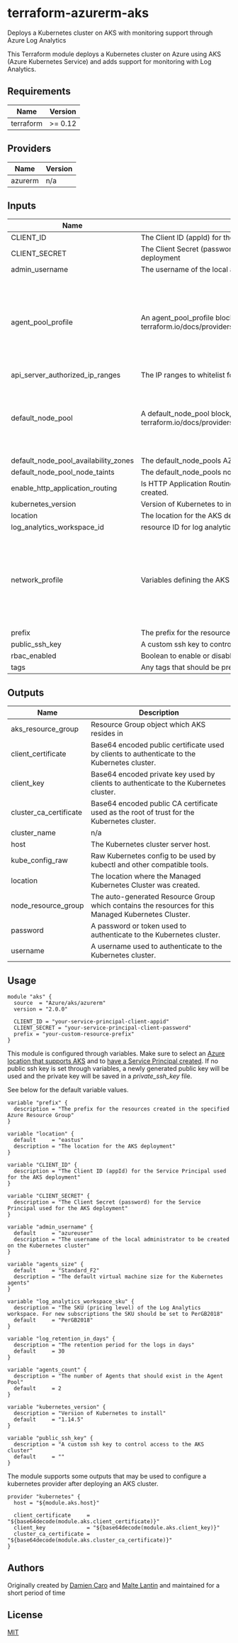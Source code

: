 # terraform-azurerm-aks
Deploys a Kubernetes cluster on AKS with monitoring support through Azure Log Analytics

This Terraform module deploys a Kubernetes cluster on Azure using AKS (Azure Kubernetes Service) and adds support for monitoring with Log Analytics.

<!-- BEGINNING OF PRE-COMMIT-TERRAFORM DOCS HOOK -->
## Requirements

| Name | Version |
|------|---------|
| terraform | >= 0.12 |

## Providers

| Name | Version |
|------|---------|
| azurerm | n/a |

## Inputs

| Name | Description | Type | Default | Required |
|------|-------------|------|---------|:--------:|
| CLIENT\_ID | The Client ID (appId) for the Service Principal used for the AKS deployment | `string` | n/a | yes |
| CLIENT\_SECRET | The Client Secret (password) for the Service Principal used for the AKS deployment | `string` | n/a | yes |
| admin\_username | The username of the local administrator to be created on the Kubernetes cluster | `string` | `"azureuser"` | no |
| agent\_pool\_profile | An agent\_pool\_profile block, see terraform.io/docs/providers/azurerm/r/kubernetes\_cluster.html#agent\_pool\_profile | `list(any)` | <pre>[<br>  {<br>    "agents_count": 2,<br>    "count": 1,<br>    "name": "nodepool",<br>    "os_disk_size_gb": 50,<br>    "os_type": "Linux",<br>    "vm_size": "standard_f2"<br>  }<br>]</pre> | no |
| api\_server\_authorized\_ip\_ranges | The IP ranges to whitelist for incoming traffic to the masters. | `list(string)` | `null` | no |
| default\_node\_pool | A default\_node\_pool block, see terraform.io/docs/providers/azurerm/r/kubernetes\_cluster.html#default\_node\_pool | `map(any)` | <pre>{<br>  "enable_auto_scaling": true,<br>  "name": "nodepool",<br>  "os_disk_size_gb": 50,<br>  "type": "VirtualMachineScaleSets",<br>  "vm_size": "standard_f2"<br>}</pre> | no |
| default\_node\_pool\_availability\_zones | The default\_node\_pools AZs | `list(string)` | `null` | no |
| default\_node\_pool\_node\_taints | The default\_node\_pools node taints | `list(string)` | `null` | no |
| enable\_http\_application\_routing | Is HTTP Application Routing Enabled? Changing this forces a new resource to be created. | `bool` | `false` | no |
| kubernetes\_version | Version of Kubernetes to install | `string` | n/a | yes |
| location | The location for the AKS deployment | `string` | `"eastus"` | no |
| log\_analytics\_workspace\_id | resource ID for log analytics workspace | `any` | `null` | no |
| network\_profile | Variables defining the AKS network profile config | <pre>object({<br>    network_plugin     = string<br>    network_policy     = string<br>    dns_service_ip     = string<br>    docker_bridge_cidr = string<br>    pod_cidr           = string<br>    service_cidr       = string<br>    load_balancer_sku  = string<br>  })</pre> | <pre>{<br>  "dns_service_ip": "",<br>  "docker_bridge_cidr": "",<br>  "load_balancer_sku": "Basic",<br>  "network_plugin": "kubenet",<br>  "network_policy": "",<br>  "pod_cidr": "",<br>  "service_cidr": ""<br>}</pre> | no |
| prefix | The prefix for the resources created in the specified Azure Resource Group | `string` | n/a | yes |
| public\_ssh\_key | A custom ssh key to control access to the AKS cluster | `string` | `""` | no |
| rbac\_enabled | Boolean to enable or disable role-based access control | `bool` | `true` | no |
| tags | Any tags that should be present on resources | `map(string)` | `{}` | no |

## Outputs

| Name | Description |
|------|-------------|
| aks\_resource\_group | Resource Group object which AKS resides in |
| client\_certificate | Base64 encoded public certificate used by clients to authenticate to the Kubernetes cluster. |
| client\_key | Base64 encoded private key used by clients to authenticate to the Kubernetes cluster. |
| cluster\_ca\_certificate | Base64 encoded public CA certificate used as the root of trust for the Kubernetes cluster. |
| cluster\_name | n/a |
| host | The Kubernetes cluster server host. |
| kube\_config\_raw | Raw Kubernetes config to be used by kubectl and other compatible tools. |
| location | The location where the Managed Kubernetes Cluster was created. |
| node\_resource\_group | The auto-generated Resource Group which contains the resources for this Managed Kubernetes Cluster. |
| password | A password or token used to authenticate to the Kubernetes cluster. |
| username | A username used to authenticate to the Kubernetes cluster. |

<!-- END OF PRE-COMMIT-TERRAFORM DOCS HOOK -->



## Usage

```hcl
module "aks" {
  source  = "Azure/aks/azurerm"
  version = "2.0.0"

  CLIENT_ID = "your-service-principal-client-appid"
  CLIENT_SECRET = "your-service-principal-client-password"
  prefix = "your-custom-resource-prefix"
}
```

This module is configured through variables. Make sure to select an [Azure location that supports AKS](https://azure.microsoft.com/en-us/global-infrastructure/services/?products=kubernetes-service) and to [have a Service Principal created](https://www.terraform.io/docs/providers/azurerm/authenticating_via_service_principal.html). If no public ssh key is set through variables, a newly generated public key will be used and the private key will be saved in a *private_ssh_key* file.

See below for the default variable values.

```hcl
variable "prefix" {
  description = "The prefix for the resources created in the specified Azure Resource Group"
}

variable "location" {
  default     = "eastus"
  description = "The location for the AKS deployment"
}

variable "CLIENT_ID" {
  description = "The Client ID (appId) for the Service Principal used for the AKS deployment"
}

variable "CLIENT_SECRET" {
  description = "The Client Secret (password) for the Service Principal used for the AKS deployment"
}

variable "admin_username" {
  default     = "azureuser"
  description = "The username of the local administrator to be created on the Kubernetes cluster"
}

variable "agents_size" {
  default     = "Standard_F2"
  description = "The default virtual machine size for the Kubernetes agents"
}

variable "log_analytics_workspace_sku" {
  description = "The SKU (pricing level) of the Log Analytics workspace. For new subscriptions the SKU should be set to PerGB2018"
  default     = "PerGB2018"
}

variable "log_retention_in_days" {
  description = "The retention period for the logs in days"
  default     = 30
}

variable "agents_count" {
  description = "The number of Agents that should exist in the Agent Pool"
  default     = 2
}

variable "kubernetes_version" {
  description = "Version of Kubernetes to install"
  default     = "1.14.5"
}

variable "public_ssh_key" {
  description = "A custom ssh key to control access to the AKS cluster"
  default     = ""
}
```

The module supports some outputs that may be used to configure a kubernetes
provider after deploying an AKS cluster.

```
provider "kubernetes" {
  host = "${module.aks.host}"

  client_certificate     = "${base64decode(module.aks.client_certificate)}"
  client_key             = "${base64decode(module.aks.client_key)}"
  cluster_ca_certificate = "${base64decode(module.aks.cluster_ca_certificate)}"
}
```

## Authors

Originally created by [Damien Caro](http://github.com/dcaro) and [Malte Lantin](http://github.com/n01d) and
maintained for a short period of time

## License

[MIT](LICENSE)

